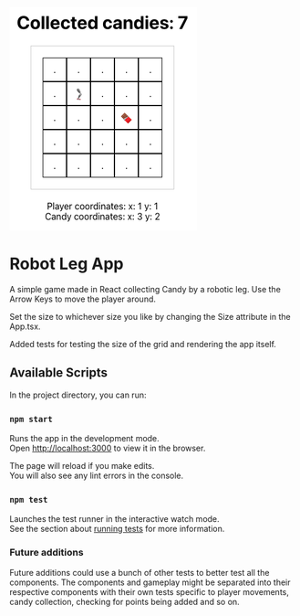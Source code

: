 ![game-screenshot](./robotleg-game.png)

# Robot Leg App

A simple game made in React collecting Candy by a robotic leg.
Use the Arrow Keys to move the player around.

Set the size to whichever size you like by changing the Size attribute in the App.tsx.

Added tests for testing the size of the grid and rendering the app itself.

## Available Scripts

In the project directory, you can run:

### `npm start`

Runs the app in the development mode.\
Open [http://localhost:3000](http://localhost:3000) to view it in the browser.

The page will reload if you make edits.\
You will also see any lint errors in the console.

### `npm test`

Launches the test runner in the interactive watch mode.\
See the section about [running tests](https://facebook.github.io/create-react-app/docs/running-tests) for more information.


### Future additions

Future additions could use a bunch of other tests to better test all the components. The components and gameplay might be separated into their respective components with their own tests specific to player movements, candy collection, checking for points being added and so on.

